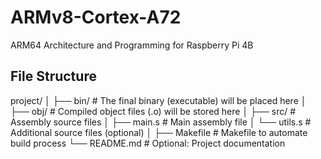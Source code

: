 # ARMv8-Cortex-A72
ARM64 Architecture and Programming for Raspberry Pi 4B

## File Structure

project/
│
├── bin/                 # The final binary (executable) will be placed here
│
├── obj/                 # Compiled object files (.o) will be stored here
│
├── src/                 # Assembly source files
│   ├── main.s           # Main assembly file
│   └── utils.s          # Additional source files (optional)
│
├── Makefile             # Makefile to automate build process
└── README.md            # Optional: Project documentation
